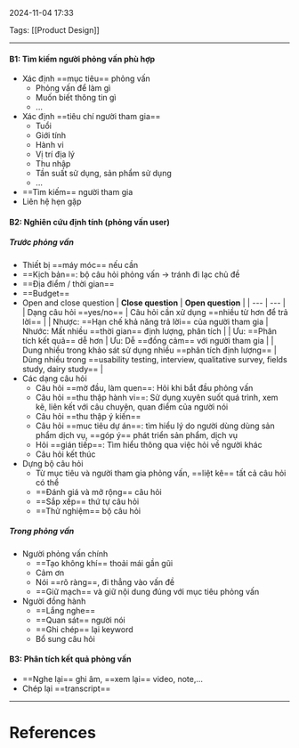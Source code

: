 2024-11-04 17:33

Tags: [[Product Design]]

---

#### **B1**: Tìm kiếm người phỏng vấn phù hợp
 - Xác định ==mục tiêu== phỏng vấn
	 - Phỏng vấn để làm gì
	 - Muốn biết thông tin gì
	 - ...
 - Xác định ==tiêu chí người tham gia==
	 - Tuổi
	 - Giới tính
	 - Hành vi
	 - Vị trí địa lý
	 - Thu nhập
	 - Tần suất sử dụng, sản phẩm sử dụng
	 - ...
 - ==Tìm kiếm== người tham gia
 - Liên hệ hẹn gặp
#### **B2**: Nghiên cứu định tính (phỏng vấn user)
##### Trước phỏng vấn
- Thiết bị ==máy móc== nếu cần
- ==Kịch bản==: bộ câu hỏi phỏng vấn -> tránh đi lạc chủ đề
- ==Địa điểm / thời gian==
- ==Budget==
- Open and close question
| **Close question** | **Open question** |
| --- | --- |
| Dạng câu hỏi ==yes/no== | Câu hỏi cần xử dụng ==nhiều từ hơn để trả lời== |
| Nhược: ==Hạn chế khả năng trả lời== của người tham gia | Nhước: Mất nhiều ==thời gian== định lượng, phân tích |
| Ưu: ==Phân tích kết quả== dễ hơn | Ưu: Dễ ==đồng cảm== với người tham gia |
| Dung nhiều trong khảo sát sử dụng nhiều ==phân tích định lượng== | Dùng nhiều trong ==usability testing, interview, qualitative survey, fields study, dairy study== |
- Các dạng câu hỏi
	- Câu hỏi ==mờ đầu, làm quen==: Hỏi khi bắt đầu phỏng vấn
	- Câu hỏi ==thu thập hành vi==: Sử dụng xuyên suốt quá trình, xem kẽ, liên kết với câu chuyện, quan điểm của người nói
	- Câu hỏi ==thu thập ý kiến==
	- Câu hỏi ==muc tiêu dự án==: tìm hiểu lý do người dùng dùng sản phẩm dịch vụ, ==góp ý== phát triển sản phẩm, dịch vụ
	- Hỏi ==gián tiếp==: Tìm hiểu thông qua việc hỏi về người khác
	- Câu hỏi kết thúc
- Dựng bộ câu hỏi
	- Từ mục tiêu và người tham gia phỏng vấn, ==liệt kê== tất cả câu hỏi có thể
	- ==Đánh giá và mở rộng== câu  hỏi
	- ==Sắp xếp== thứ tự câu hỏi
	- ==Thử nghiệm== bộ câu hỏi
##### Trong phỏng vấn
- Người phỏng vấn chính
	- ==Tạo không khí== thoải mái gần gũi
	- Cảm ơn
	- Nói ==rõ ràng==, đi thẳng vào vấn đề
	- ==Giữ mạch== và giữ nội dung đúng với mục tiêu phỏng vấn 
- Người đồng hành
	- ==Lắng nghe==
	- ==Quan sát== người nói
	- ==Ghi chép== lại keyword
	- Bổ sung câu hỏi
#### **B3**: Phân tích kết quả phỏng vấn 
- ==Nghe lại== ghi âm, ==xem lại== video, note,...
- Chép lại ==transcript==

---
# References